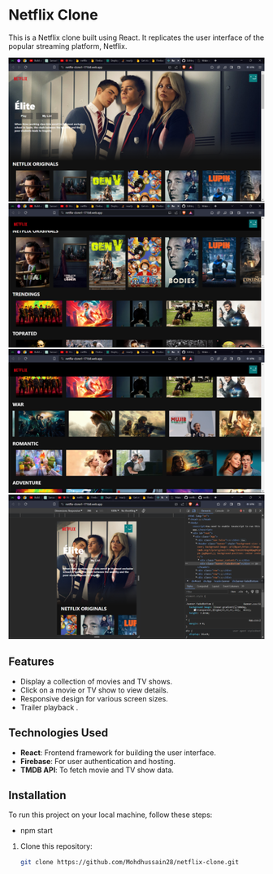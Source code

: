 # Netflix Clone

This is a Netflix clone built using React. It replicates the user interface of the popular streaming platform, Netflix.

![Netflix Clone Screenshot](https://github.com/Mohdhussain28/netflix-clone/blob/master/Screenshot%20(224).png)
![images](https://github.com/Mohdhussain28/netflix-clone/blob/master/Screenshot%20(225).png)
![images](https://github.com/Mohdhussain28/netflix-clone/blob/master/Screenshot%20(226).png)
![images](https://github.com/Mohdhussain28/netflix-clone/blob/master/Screenshot%20(227).png)

## Features

- Display a collection of movies and TV shows.
- Click on a movie or TV show to view details.
- Responsive design for various screen sizes.
- Trailer playback .

## Technologies Used

- **React**: Frontend framework for building the user interface.
- **Firebase**: For user authentication and hosting.
- **TMDB API**: To fetch movie and TV show data.

## Installation

To run this project on your local machine, follow these steps:
- npm start

1. Clone this repository:

   ```bash
   git clone https://github.com/Mohdhussain28/netflix-clone.git
